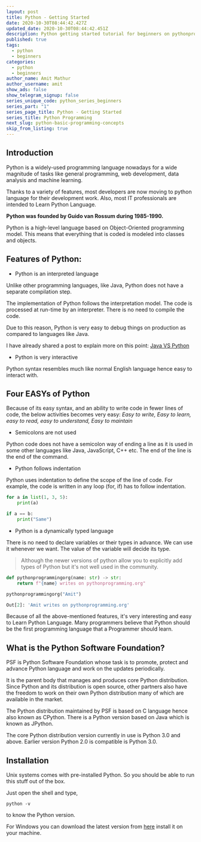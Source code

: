 ```yaml
---
layout: post
title: Python - Getting Started
date: 2020-10-30T08:44:42.427Z
updated_date: 2020-10-30T08:44:42.451Z
description: Python getting started tutorial for beginners on pythonprogramming.org
published: true
tags:
  - python
  - beginners
categories:
  - python
  - beginners
author_name: Amit Mathur
author_username: amit
show_ads: false
show_telegram_signup: false
series_unique_code: python_series_beginners
series_part: "1"
series_page_title: Python - Getting Started
series_title: Python Programming
next_slug: python-basic-programming-concepts
skip_from_listing: true
---
```

## Introduction

Python is a widely-used programming language nowadays for a wide magnitude of tasks like general programming, web development, data analysis and machine learning. 

Thanks to a variety of features, most developers are now moving to python language for their development work. Also, most IT professionals are intended to Learn Python Language.

**Python was founded by Guido van Rossum during 1985-1990.**

Python is a high-level language based on Object-Oriented programming model. This means that everything that is coded is modeled into classes and objects.

## Features of Python:

* Python is an interpreted language

Unlike other programming languages, like Java, Python does not have a separate compilation step.

The implementation of Python follows the interpretation model. The code is processed at run-time by an interpreter. There is no need to compile the code.

Due to this reason, Python is very easy to debug things on production as compared to languages like Java.

I have already shared a post to explain more on this point: [Java VS Python](https://mytechdevice.com/java-vs-python-compiled-or-interpreted/)

* Python is very interactive

Python syntax resembles much like normal English language hence easy to interact with.

## Four EASYs of Python

Because of its easy syntax, and an ability to write code in fewer lines of code, the below activities becomes very easy: _Easy to write, Easy to learn, easy to read, easy to understand, Easy to maintain_

* Semicolons are not used

Python code does not have a semicolon way of ending a line as it is used in some other languages like Java, JavaScript, C++ etc. The end of the line is the end of the command.

* Python follows indentation

Python uses indentation to define the scope of the line of code. For example, the code is written in any loop (for, if) has to follow indentation.

```python
for a in list(1, 3, 5):
    print(a)

if a == b:
    print("Same")
```

* Python is a dynamically typed language

There is no need to declare variables or their types in advance. We can use it whenever we want. The value of the variable will decide its type.

> Although the newer versions of python allow you to explicitly add types of Python but it's not well used in the community.

```python
def pythonprogrammingorg(name: str) -> str:
    return f"{name} writes on pythonprogramming.org"

pythonprogrammingorg("Amit")

Out[2]: 'Amit writes on pythonprogramming.org'
```

Because of all the above-mentioned features, it's very interesting and easy to Learn Python Language. Many programmers believe that Python should be the first programming language that a Programmer should learn.

## What is the Python Software Foundation?

PSF is Python Software Foundation whose task is to promote, protect and advance Python language and work on the updates periodically.

It is the parent body that manages and produces core Python distribution. Since Python and its distribution is open source, other partners also have the freedom to work on their own Python distribution many of which are available in the market.

The Python distribution maintained by PSF is based on C language hence also known as CPython. There is a Python version based on Java which is known as JPython.

The core Python distribution version currently in use is Python 3.0 and above. Earlier version Python 2.0 is compatible is Python 3.0.

## Installation

Unix systems comes with pre-installed Python. So you should be able to run this stuff out of the box.

Just open the shell and type,

```shell
python -v
```

to know the Python version.

For Windows you can download the latest version from [here](https://www.python.org/downloads/windows/) install it
on your machine.